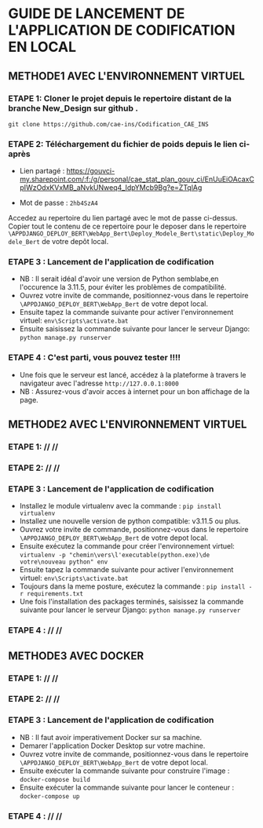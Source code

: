 # GUIDE DE LANCEMENT DE L'APPLICATION DE CODIFICATION EN LOCAL

## METHODE1 AVEC L'ENVIRONNEMENT VIRTUEL

### ETAPE 1: Cloner le projet depuis le repertoire distant de la branche New_Design sur github .
```
git clone https://github.com/cae-ins/Codification_CAE_INS
```

### ETAPE 2: Téléchargement du fichier de poids depuis le lien ci-après
 
- Lien partagé : https://gouvci-my.sharepoint.com/:f:/g/personal/cae_stat_plan_gouv_ci/EnUuEiOAcaxCpIWzOdxKVxMB_aNvkUNweq4_IdpYMcb9Bg?e=ZTqlAg

- Mot de passe : ``2hb4SzA4``

Accedez au repertoire du lien partagé avec le mot de passe ci-dessus. 
Copier tout le contenu de ce repertoire pour le deposer dans le repertoire ``\APPDJANGO_DEPLOY_BERT\WebApp_Bert\Deploy_Modele_Bert\static\Deploy_Modele_Bert`` de votre depôt local.


### ETAPE 3 : Lancement de l'application de codification

- NB : Il serait idéal d'avoir une version de Python semblabe,en l'occurence la 3.11.5, pour éviter les problèmes de compatibilité.
- Ouvrez votre invite de commande, positionnez-vous dans le repertoire ``\APPDJANGO_DEPLOY_BERT\WebApp_Bert`` de votre depot local.
- Ensuite tapez la commande suivante pour activer l'environnement virtuel: ``env\Scripts\activate.bat``
- Ensuite saisissez la commande suivante pour lancer le serveur Django: ``python manage.py runserver``

### ETAPE 4 : C'est parti, vous pouvez tester !!!!

- Une fois que le serveur est lancé, accédez à la plateforme à travers le navigateur avec l'adresse ``http://127.0.0.1:8000``
- NB : Assurez-vous d'avoir acces à internet pour un bon affichage de la page.

## METHODE2 AVEC L'ENVIRONNEMENT VIRTUEL

### ETAPE 1: // //

### ETAPE 2: // //

### ETAPE 3 : Lancement de l'application de codification

- Installez le module virtualenv avec la commande : ``pip install virtualenv``
- Installez une nouvelle version de python compatible: v3.11.5 ou plus.
- Ouvrez votre invite de commande, positionnez-vous dans le repertoire ``\APPDJANGO_DEPLOY_BERT\WebApp_Bert`` de votre depot local.
- Ensuite exécutez la commande pour créer l'environnement virtuel: ``virtualenv -p "chemin\vers\l'executable(python.exe)\de votre\nouveau python" env``
- Ensuite tapez la commande suivante pour activer l'environnement virtuel: ``env\Scripts\activate.bat``
- Toujours dans la meme posture, exécutez la commande : ``pip install -r requirements.txt``
- Une fois l'installation des packages terminés, saisissez la commande suivante pour lancer le serveur Django: ``python manage.py runserver``

### ETAPE 4 : // //


## METHODE3 AVEC DOCKER

### ETAPE 1: // //

### ETAPE 2: // //

### ETAPE 3 : Lancement de l'application de codification

- NB : Il faut avoir imperativement Docker sur sa machine.
- Demarer l'application Docker Desktop sur votre machine.
- Ouvrez votre invite de commande, positionnez-vous dans le repertoire ``\APPDJANGO_DEPLOY_BERT\WebApp_Bert`` de votre depot local.
- Ensuite exécuter la commande suivante pour construire l'image : ``docker-compose build``
- Ensuite exécuter la commande suivante pour lancer le conteneur : ``docker-compose up``

### ETAPE 4 : // //











